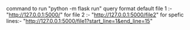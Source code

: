 command to run "python -m flask run"
query format 
default file 1 :- "http://127.0.0.1:5000/"
for file 2 :- "http://127.0.0.1:5000/file2"
for spefic lines:-
"http://127.0.0.1:5000/file1?start_line=1&end_line=15"
